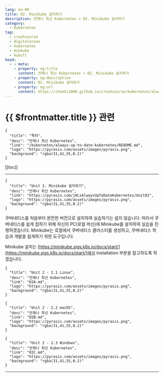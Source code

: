 ```yaml
---
lang: ko-KR
title: 02. Minikube 설치하기
description: 언제나 최신 Kubernetes > 02. Minikube 설치하기
category:
  - Kubernetes
tag:
  - crashcourse
  - digitalocean
  - kubernetes
  - minkube
  - kubctl
head:
  - - meta:
    - property: og:title
      content: 언제나 최신 Kubernetes > 02. Minikube 설치하기
    - property: og:description
      content: 02. Minikube 설치하기
    - property: og:url
      content: https://chanhi2000.github.io/crashcourse/kubernetes/always-up-to-date-kubernetes/02.html
---
```


# {{ $frontmatter.title }} 관련

```component VPCard
{
  "title": "목차",
  "desc": "언제나 최신 Kubernetes",
  "link": "/kubernetes/always-up-to-date-kubernetes/README.md",
  "logo": "https://pyrasis.com/assets/images/pyrasis.png",
  "background": "rgba(31,41,55,0.2)"
}
```

[[toc]]

---

```component VPCard
{
  "title": "Unit 2. Minikube 설치하기",
  "desc": "언제나 최신 Kubernetes",
  "link": "https://pyrasis.com/jHLsAlwaysUpToDateKubernetes/Unit02",
  "logo": "https://pyrasis.com/assets/images/pyrasis.png",
  "background": "rgba(31,41,55,0.2)"
}
```

쿠버네티스를 처음부터 완전한 버전으로 설치하여 실습하기는 쉽지 않습니다. 따라서 쿠버네티스를 쉽게 접하기 위해 자신의 PC(로컬 머신)에 Minikube를 설치하여 실습을 진행하겠습니다. Minikube는 로컬에서 쿠버네티스 클러스터를 생성하고, 쿠버네티스 학습과 개발을 쉽게하기 위한 도구입니다.

Minikube 설치는 [https://minikube.sigs.k8s.io/docs/start/](https://minikube.sigs.k8s.io/docs/start/)에서 Installation 부분을 참고하도록 하겠습니다.

```component VPCard
{
  "title": "Unit 2 - 2.1 Linux",
  "desc": "언제나 최신 Kubernetes",
  "link": "02A.md",
  "logo": "https://pyrasis.com/assets/images/pyrasis.png",
  "background": "rgba(31,41,55,0.2)"
}
```

```component VPCard
{
  "title": "Unit 2 - 2.2 macOS",
  "desc": "언제나 최신 Kubernetes",
  "link": "02B.md",
  "logo": "https://pyrasis.com/assets/images/pyrasis.png",
  "background": "rgba(31,41,55,0.2)"
}
```

```component VPCard
{
  "title": "Unit 2 - 2.3 Windows",
  "desc": "언제나 최신 Kubernetes",
  "link": "02C.md",
  "logo": "https://pyrasis.com/assets/images/pyrasis.png",
  "background": "rgba(31,41,55,0.2)"
}
```

---

<TagLinks />